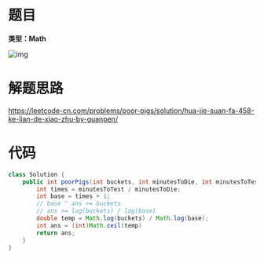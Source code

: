 # 题目

**类型：Math**

![img](https://cdn.nlark.com/yuque/0/2021/png/2941598/1637895588210-c6503a7f-a5ee-4531-86c5-9cdd2862578f.png)





# 解题思路

https://leetcode-cn.com/problems/poor-pigs/solution/hua-jie-suan-fa-458-ke-lian-de-xiao-zhu-by-guanpen/

# 代码

```java
class Solution {
    public int poorPigs(int buckets, int minutesToDie, int minutesToTest) {
        int times = minutesToTest / minutesToDie;
        int base = times + 1;
        // base ^ ans >= buckets 
        // ans >= log(buckets) / log(base)
        double temp = Math.log(buckets) / Math.log(base);
        int ans = (int)Math.ceil(temp)
        return ans;
    }
}
```